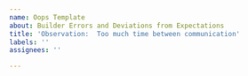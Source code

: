 ```yaml
---
name: Oops Template
about: Builder Errors and Deviations from Expectations
title: 'Observation:  Too much time between communication'
labels: ''
assignees: ''

---
```



